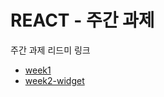 # REACT - 주간 과제

주간 과제 리드미 링크

- [week1](https://github.com/lin0211/react-hw/tree/main/src/weeks/week1)
- [week2-widget](https://github.com/lin0211/react-hw/tree/main/src/weeks/week2)
